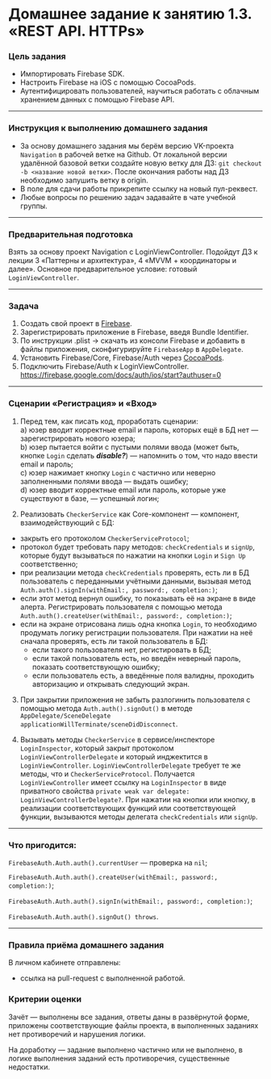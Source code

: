 # Домашнее задание к занятию 1.3. «REST API. HTTPs»

### Цель задания

- Импортировать Firebase SDK. 
- Настроить Firebase на iOS с помощью CocoaPods. 
- Аутентифицировать пользователей, научиться работать с облачным хранением данных с помощью Firebase API.

------

### Инструкция к выполнению домашнего задания

* За основу домашнего задания мы берём версию VK-проекта `Navigation` в рабочей ветке на Github. 
От локальной версии удалённой базовой ветки создайте новую ветку для ДЗ: `git checkout -b <название новой ветки>`. 
После окончания работы над ДЗ необходимо запушить ветку в origin.
* В поле для сдачи работы прикрепите ссылку на новый пул-реквест.
* Любые вопросы по решению задач задавайте в чате учебной группы.

------

### Предварительная подготовка
Взять за основу проект Navigation с LoginViewController. 
Подойдут ДЗ к лекции 3 «Паттерны и архитектура», 4 «MVVM + координаторы и далее». 
Основное предварительное условие: готовый `LoginViewController`.

------

### Задача 

1. Создать свой проект в [Firebase](https://firebase.google.com/docs/ios/setup).
2. Зарегистрировать приложение в Firebase, введя Bundle Identifier.
3. По инструкции .plist -> скачать из консоли Firebase и добавить в файлы приложения, сконфигурируйте `FirebaseApp` в `AppDelegate`.
4. Установить Firebase/Core, Firebase/Auth через [CocoaPods](https://cocoapods.org).
5. Подключить Firebase/Auth к LoginViewController.
https://firebase.google.com/docs/auth/ios/start?authuser=0

------

### Сценарии «Регистрация» и «Вход» 

1. Перед тем, как писать код, проработать сценарии:  
   a) юзер вводит корректные email и пароль, которых ещё в БД нет — зарегистрировать нового юзера;  
   b) юзер пытается войти с пустыми полями ввода (может быть, кнопке `Login` сделать ***disable?***) — напомнить о том, что надо ввести email и пароль;  
   c) юзер нажимает кнопку `Login` с частично или неверно заполненными полями ввода — выдать ошибку;  
   d) юзер вводит корректные email или пароль, которые уже существуют в базе, — успешный логин;
   
2. Реализовать `CheckerService` как Core-компонент — компонент, взаимодействующий с БД: 
- закрыть его протоколом `CheckerServiceProtocol`;
- протокол будет требовать пару методов: `checkCredentials` и `signUp`, которые будут вызываться по нажатии на кнопки `Login` и `Sign Up` соответственно; 
- при реализации метода `checkCredentials` проверять, есть ли в БД пользователь с переданными учётными данными, вызывая метод `Auth.auth().signIn(withEmail:, password:, completion:)`;
- если этот метод вернул ошибку, то показывать её на экране в виде алерта. Регистрировать пользователя с помощью метода `Auth.auth().createUser(withEmail:, password:, completion:)`;
- если на экране отрисована лишь одна кнопка `Login`, то необходимо продумать логику регистрации пользователя. При нажатии на неё сначала проверять, есть ли такой пользователь в БД:
   - если такого пользователя нет, регистировать в БД;
   - если такой пользователь есть, но введён неверный пароль, показать соответствующую ошибку;
   - если пользователь есть, а введённые поля валидны, проходить авторизацию и открывать следующий экран.

3. При закрытии приложения не забыть разлогинить пользователя с помощью метода `Auth.auth().signOut()` в методе `AppDelegate/SceneDelegate` `applicationWillTerminate/sceneDidDisconnect`.

4. Вызывать методы `CheckerService` в сервисе/инспекторе `LoginInspector`, который закрыт протоколом `LoginViewControllerDelegate` и который инджектится в `LoginViewController`. `LoginViewControllerDelegate` требует те же методы, что и `CheckerServiceProtocol`. Получается `LoginViewController` имеет ссылку на `LoginInspector` в виде приватного свойства `private weak var delegate: LoginViewControllerDelegate?`. При нажатии на кнопки или кнопку, в реализации соответствующих функций или соответствующей функции, вызываются методы делегата `checkCredentials` или `signUp`.

------

### Что пригодится: 

`FirebaseAuth.Auth.auth().currentUser` — проверка на `nil`;

`FirebaseAuth.Auth.auth().createUser(withEmail:, password:, completion:)`;

`FirebaseAuth.Auth.auth().signIn(withEmail:, password:, completion:)`;

`FirebaseAuth.Auth.auth().signOut() throws`.

------

### Правила приёма домашнего задания

В личном кабинете отправлены:

- ссылка на pull-request с выполненной работой.

### Критерии оценки

Зачёт — выполнены все задания, ответы даны в развёрнутой форме, приложены соответствующие файлы проекта, в выполненных заданиях нет противоречий и нарушения логики.

На доработку — задание выполнено частично или не выполнено, в логике выполнения заданий есть противоречия, существенные недостатки.
